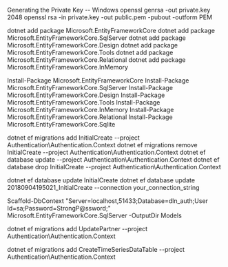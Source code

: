 Generating the Private Key -- Windows
openssl genrsa -out private.key 2048
openssl rsa -in private.key -out public.pem -pubout -outform PEM

dotnet add package Microsoft.EntityFrameworkCore
dotnet add package Microsoft.EntityFrameworkCore.SqlServer
dotnet add package Microsoft.EntityFrameworkCore.Design
dotnet add package Microsoft.EntityFrameworkCore.Tools
dotnet add package Microsoft.EntityFrameworkCore.Relational
dotnet add package Microsoft.EntityFrameworkCore.InMemory

Install-Package Microsoft.EntityFrameworkCore
Install-Package Microsoft.EntityFrameworkCore.SqlServer
Install-Package Microsoft.EntityFrameworkCore.Design
Install-Package Microsoft.EntityFrameworkCore.Tools
Install-Package Microsoft.EntityFrameworkCore.InMemory
Install-Package Microsoft.EntityFrameworkCore.Relational
Install-Package Microsoft.EntityFrameworkCore.Sqlite

dotnet ef migrations add InitialCreate --project Authentication\Authentication.Context
dotnet ef migrations remove InitialCreate --project Authentication\Authentication.Context
dotnet ef database update --project Authentication\Authentication.Context
dotnet ef database drop InitialCreate --project Authentication\Authentication.Context

dotnet ef database update InitialCreate
dotnet ef database update 20180904195021_InitialCreate --connection your_connection_string

Scaffold-DbContext "Server=localhost,51433;Database=dln_auth;User Id=sa;Password=StrongP@ssword;" Microsoft.EntityFrameworkCore.SqlServer -OutputDir Models


dotnet ef migrations add UpdatePartner --project Authentication\Authentication.Context

dotnet ef migrations add CreateTimeSeriesDataTable --project Authentication\Authentication.Context
